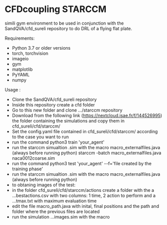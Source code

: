 # CFDcoupling STARCCM
simili gym environment to be used in conjunction with the SandQVA/cfd_sureli repository to do DRL of a flying flat plate.

Requirements:
- Python 3.7 or older versions
- torch, torchvision
- imageio
- gym
- matplotlib
- PyYAML
- numpy

Usage : 
- Clone the SandQVA/cfd_sureli repository
- Inside this repository create a cfd folder
- Go to this new folder and clone .../starccm repository
- Download from the following link (https://nextcloud.isae.fr/f/144526995) the folder containing the simulations and copy them in cfd_sureli/cfd/starccm/
- Set the config.yaml file contained in cfd_sureli/cfd/starccm/ according to the case you want to run
- run the command python3 train 'your_agent'
- run the starccm simualtion .sim with the macro macro_externalfiles.java (always before running python)
  starccm -batch macro_externalfiles.java naca0012coarse.sim
- run the command python3 test 'your_agent' --f='file created by the training phase'
- run the starccm simualtion .sim with the macro macro_externalfiles.java (always before running python)
- to obtaning images of the test:
- in the folder cfd_sureli/cfd/starccm/actions create a folder with the a ...bestactions.csv with two columns: 1 time, 2 action to perform and a ...tmax.txt with maximum evaluation time
- edit the file macro_path.java with inital, final positions and the path and folder where the previous files are located
- run the simulation ...images.sim with the macro
